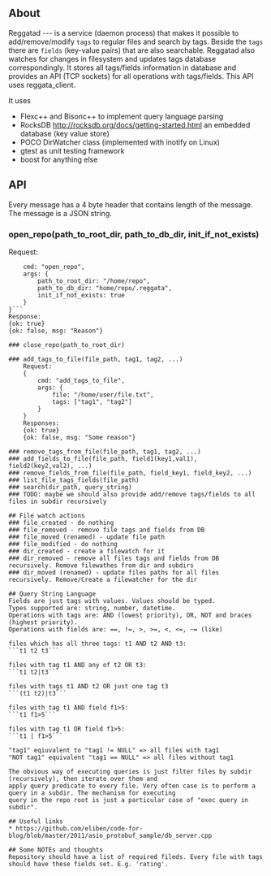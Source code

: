 ## About
Reggatad --- is a service (daemon process) that makes it possible to add/remove/modify `tags` to regular files and search by tags. Beside the `tags` there are `fields` (key-value pairs) that are also searchable. Reggatad also watches for changes in filesystem and updates tags database correspondingly. It stores all tags/fields information in database and provides an API (TCP sockets) for all operations with tags/fields. This API uses reggata_client.

It uses
- Flexc++ and Bisonc++ to implement query language parsing
- RocksDB http://rocksdb.org/docs/getting-started.html an embedded database (key value store)
- POCO DirWatcher class (implemented with inotify on Linux)
- gtest as unit testing framework
- boost for anything else

## API
Every message has a 4 byte header that contains length of the message. The message is a JSON string.

### open_repo(path_to_root_dir, path_to_db_dir, init_if_not_exists)
Request: 
```{
	cmd: "open_repo",
	args: {
		path_to_root_dir: "/home/repo",
		path_to_db_dir: "home/repo/.reggata",
		init_if_not_exists: true
	}
}```
Response:
{ok: true}
{ok: false, msg: "Reason"}
	
### close_repo(path_to_root_dir)
	
### add_tags_to_file(file_path, tag1, tag2, ...)
	Request:
	{
		cmd: "add_tags_to_file",
		args: {
			file: "/home/user/file.txt",
			tags: ["tag1", "tag2"]
		}
	}
	Responses:
	{ok: true}
	{ok: false, msg: "Some reason"}

### remove_tags_from_file(file_path, tag1, tag2, ...)
### add_fields_to_file(file_path, field1(key1,val1), field2(key2,val2), ...)
### remove_fields_from_file(file_path, field_key1, field_key2, ...)
### list_file_tags_fields(file_path)
### search(dir_path, query_string)
### TODO: maybe we should also provide add/remove tags/fields to all files in subdir recursively

## File watch actions
### file_created - do nothing
### file_removed - remove file tags and fields from DB
### file_moved (renamed) - update file path
### file_modified - do nothing
### dir_created - create a filewatch for it
### dir_removed - remove all files tags and fields from DB recursively. Remove filewathes from dir and subdirs
### dir_moved (renamed) - update files paths for all files recursively. Remove/Create a filewatcher for the dir

## Query String Language
Fields are just tags with values. Values should be typed. 
Types supported are: string, number, datetime.
Operations with tags are: AND (lowest priority), OR, NOT and braces (highest priority).
Operations with fields are: ==, !=, >, >=, <, <=, ~= (like)

files which has all three tags: t1 AND t2 AND t3:
```t1 t2 t3```

files with tag t1 AND any of t2 OR t3:
```t1 t2|t3```

files with tags t1 AND t2 OR just one tag t3
```(t1 t2)|t3``` 

files with tag t1 AND field f1>5:
```t1 f1>5``` 

files with tag t1 OR field f1>5:
```t1 | f1>5``` 

"tag1" eqiuvalent to "tag1 != NULL" => all files with tag1
"NOT tag1" equivalent "tag1 == NULL" => all files without tag1

The obvious way of executing queries is just filter files by subdir (recursively), then iterate over them and 
apply query predicate to every file. Very often case is to perform a query in a subdir. The mechanism for executing 
query in the repo root is just a particular case of "exec query in subdir".

## Useful links
* https://github.com/eliben/code-for-blog/blob/master/2011/asio_protobuf_sample/db_server.cpp

## Some NOTEs and thoughts
Repository should have a list of required fileds. Every file with tags should have these fields set. E.g. 'rating'.
